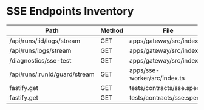 # SSE Endpoints Inventory

| Path | Method | File | Line |
|------|--------|------|------|
| /api/runs/:id/logs/stream | GET | apps/gateway/src/index.ts | 223 |
| /api/runs/logs/stream | GET | apps/gateway/src/index.ts | 297 |
| /diagnostics/sse-test | GET | apps/gateway/src/index.ts | 401 |
| /api/runs/:runId/guard/stream | GET | apps/sse-worker/src/index.ts | 32 |
| fastify.get | GET | tests/contracts/sse.spec.ts | 26 |
| fastify.get | GET | tests/contracts/sse.spec.ts | 26 |
